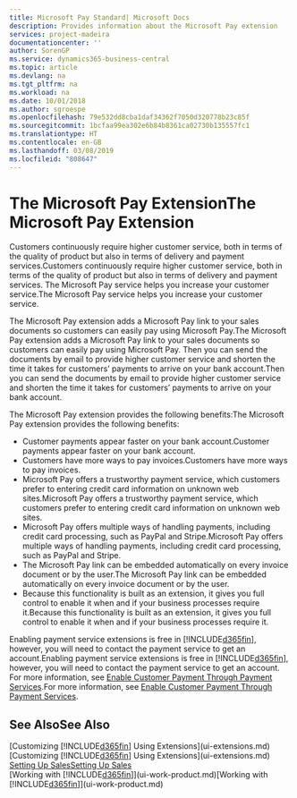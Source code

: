 ```yaml
---
title: Microsoft Pay Standard| Microsoft Docs
description: Provides information about the Microsoft Pay extension
services: project-madeira
documentationcenter: ''
author: SorenGP
ms.service: dynamics365-business-central
ms.topic: article
ms.devlang: na
ms.tgt_pltfrm: na
ms.workload: na
ms.date: 10/01/2018
ms.author: sgroespe
ms.openlocfilehash: 79e532dd8cba1daf34362f7050d320778b23c85f
ms.sourcegitcommit: 1bcfaa99ea302e6b84b8361ca02730b135557fc1
ms.translationtype: HT
ms.contentlocale: en-GB
ms.lasthandoff: 03/08/2019
ms.locfileid: "808647"
---
```

# <a name="the-microsoft-pay-extension"></a><span data-ttu-id="c08e5-103">The Microsoft Pay Extension</span><span class="sxs-lookup"><span data-stu-id="c08e5-103">The Microsoft Pay Extension</span></span>
<span data-ttu-id="c08e5-104">Customers continuously require higher customer service, both in terms of the quality of product but also in terms of delivery and payment services.</span><span class="sxs-lookup"><span data-stu-id="c08e5-104">Customers continuously require higher customer service, both in terms of the quality of product but also in terms of delivery and payment services.</span></span> <span data-ttu-id="c08e5-105">The Microsoft Pay service helps you increase your customer service.</span><span class="sxs-lookup"><span data-stu-id="c08e5-105">The Microsoft Pay service helps you increase your customer service.</span></span>

<span data-ttu-id="c08e5-106">The Microsoft Pay extension adds a Microsoft Pay link to your sales documents so customers can easily pay using Microsoft Pay.</span><span class="sxs-lookup"><span data-stu-id="c08e5-106">The Microsoft Pay extension adds a Microsoft Pay link to your sales documents so customers can easily pay using Microsoft Pay.</span></span> <span data-ttu-id="c08e5-107">Then you can send the documents by email to provide higher customer service and shorten the time it takes for customers’ payments to arrive on your bank account.</span><span class="sxs-lookup"><span data-stu-id="c08e5-107">Then you can send the documents by email to provide higher customer service and shorten the time it takes for customers’ payments to arrive on your bank account.</span></span>

<span data-ttu-id="c08e5-108">The Microsoft Pay extension provides the following benefits:</span><span class="sxs-lookup"><span data-stu-id="c08e5-108">The Microsoft Pay extension provides the following benefits:</span></span>
- <span data-ttu-id="c08e5-109">Customer payments appear faster on your bank account.</span><span class="sxs-lookup"><span data-stu-id="c08e5-109">Customer payments appear faster on your bank account.</span></span>
- <span data-ttu-id="c08e5-110">Customers have more ways to pay invoices.</span><span class="sxs-lookup"><span data-stu-id="c08e5-110">Customers have more ways to pay invoices.</span></span>
- <span data-ttu-id="c08e5-111">Microsoft Pay offers a trustworthy payment service, which customers prefer to entering credit card information on unknown web sites.</span><span class="sxs-lookup"><span data-stu-id="c08e5-111">Microsoft Pay offers a trustworthy payment service, which customers prefer to entering credit card information on unknown web sites.</span></span>
- <span data-ttu-id="c08e5-112">Microsoft Pay offers multiple ways of handling payments, including credit card processing, such as PayPal and Stripe.</span><span class="sxs-lookup"><span data-stu-id="c08e5-112">Microsoft Pay offers multiple ways of handling payments, including credit card processing, such as PayPal and Stripe.</span></span>
- <span data-ttu-id="c08e5-113">The Microsoft Pay link can be embedded automatically on every invoice document or by the user.</span><span class="sxs-lookup"><span data-stu-id="c08e5-113">The Microsoft Pay link can be embedded automatically on every invoice document or by the user.</span></span>
- <span data-ttu-id="c08e5-114">Because this functionality is built as an extension, it gives you full control to enable it when and if your business processes require it.</span><span class="sxs-lookup"><span data-stu-id="c08e5-114">Because this functionality is built as an extension, it gives you full control to enable it when and if your business processes require it.</span></span>

<span data-ttu-id="c08e5-115">Enabling payment service extensions is free in [!INCLUDE[d365fin](includes/d365fin_md.md)], however, you will need to contact the payment service to get an account.</span><span class="sxs-lookup"><span data-stu-id="c08e5-115">Enabling payment service extensions is free in [!INCLUDE[d365fin](includes/d365fin_md.md)], however, you will need to contact the payment service to get an account.</span></span> <span data-ttu-id="c08e5-116">For more information, see [Enable Customer Payment Through Payment Services](sales-how-enable-payment-service-extensions.md).</span><span class="sxs-lookup"><span data-stu-id="c08e5-116">For more information, see [Enable Customer Payment Through Payment Services](sales-how-enable-payment-service-extensions.md).</span></span>

## <a name="see-also"></a><span data-ttu-id="c08e5-117">See Also</span><span class="sxs-lookup"><span data-stu-id="c08e5-117">See Also</span></span>
<span data-ttu-id="c08e5-118">[Customizing [!INCLUDE[d365fin](includes/d365fin_md.md)] Using Extensions](ui-extensions.md)</span><span class="sxs-lookup"><span data-stu-id="c08e5-118">[Customizing [!INCLUDE[d365fin](includes/d365fin_md.md)] Using Extensions](ui-extensions.md)</span></span>  
[<span data-ttu-id="c08e5-119">Setting Up Sales</span><span class="sxs-lookup"><span data-stu-id="c08e5-119">Setting Up Sales</span></span>](sales-setup-sales.md)  
<span data-ttu-id="c08e5-120">[Working with [!INCLUDE[d365fin](includes/d365fin_md.md)]](ui-work-product.md)</span><span class="sxs-lookup"><span data-stu-id="c08e5-120">[Working with [!INCLUDE[d365fin](includes/d365fin_md.md)]](ui-work-product.md)</span></span>

